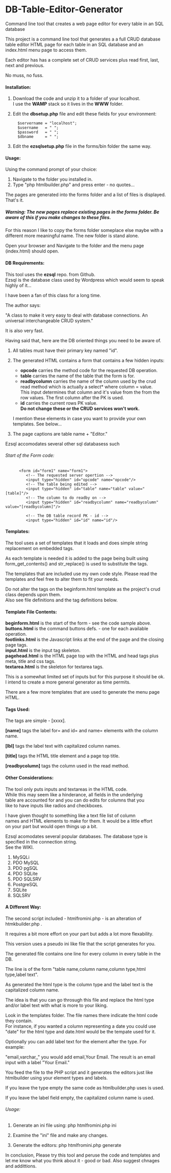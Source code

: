 # DB-Table-Editor-Generator
Command line tool that creates a web page editor for every table in an SQL database

This project is a command line tool that generates a a full CRUD database table editor 
HTML page for each table in an SQL database and an index.html menu page to access them.  

Each editor has has a complete set of CRUD services plus read first, last, next and previous.

No muss, no fuss.

#### Installation:

1. Download the code and unzip it to a folder of your localhost.  
I use the **WAMP** stack so it lives in the **WWW** folder.
2. Edit the **dbsetup.php** file and edit these fields for your environment:  

         $servername = "localhost";  
         $username   = " ";  
         $password   = " ";  
         $dbname     = " "; 
         
3. Edit the **ezsqlsetup.php** file in the forms/bin folder the same way.

#### Usage:

Using the command prompt of your choice:
1. Navigate to the folder you installed in.
2. Type "php htmlbuilder.php" and press enter - no quotes...

The pages are generated into the forms folder and a list of files is displayed.    
That's it.  


##### Warning: The new pages replace existing pages in the forms folder. Be aware of this if you make changes to these files.

For this reason I like to copy the forms folder someplace else maybe with a different more meaningful
name. The new folder is stand alone.

Open your browser and Navigate to the folder and the menu page (index.html) should open.

#### DB Requirements:

This tool uses the **ezsql** repo. from Github.   
Ezsql is the database class used by Wordpress which would seem to speak highly of it...

I have been a fan of this class for a long time.  

The author says:  

"A class to make it very easy to deal with database connections. An universal interchangeable CRUD system."

It is also very fast.  

Having said that, here are the DB oriented things you need to be aware of.  

1. All tables must have their primary key named "id".

2. The generated HTML contains a form that contains a few hidden inputs:  
   - **opcode** carries the method code for the requested DB operation.
   - **table** carries the name of the table that the form is for.
   - **readbycolumn** carries the name of the column used by the crud read method which is actually a select* where column = value.  
   This input determines that column and it's value from the from the row values. The first column after the PK is used.
   - **id** carries the current rows PK value.      
   **Do not change these or the CRUD services won't work.**
   
   I mention these elements in case you want to provide your own templates. See below...
3. The page captions are table name + "Editor."  

Ezsql accomodates several other sql databasess such
   
###### Start of the Form code:   
```
      <form id="form1" name="form1"> 
         <!-- The requested server opertion -->
         <input type="hidden" id="opcode" name="opcode"/>
         <!-- The table being edited -->
         <input type="hidden" id="table" name="table" value="[table]"/>
         <!-- The column to do readby on -->
         <input type="hidden" id="readbycolumn" name="readbycolumn" value="[readbycolumn]"/>

         <!-- The DB table record PK - id -->
         <input type="hidden" id="id" name="id"/>
```         

#### Templates:

The tool uses a set of templates that it loads and does simple string replacement on embedded tags.

As each template is needed it is added to the page being built using form_get_contents() and str_replace() is used to substitute the tags. 

The templates that are included use my own code style. Please read the templates and feel free to alter them to fit your needs.

Do not alter the tags on the beginform.html template as the project's crud class depends upon them.   
Also see file definitions and the tag definitions below. 

#### Template File Contents:

**beginform.html** is the start of the form - see the code sample above.  
**buttons.html** is the command buttons defs. - one for each available operation.  
**footlinks.html** is the Javascript links at the end of the page and the closing page tags.  
**input.html** is the input tag skeleton.  
**pagehead.html** is the HTML page top with the HTML and head tags plus meta, title and css tags.  
**textarea.html** is the skeleton for textarea tags.

This is a somewhat limited set of inputs but for this purpose it should be ok.   
I intend to create a more general generator as time permits.

There are a few more templates that are used to generate the menu page HTML. 

#### Tags Used:  

The tags are simple - [xxxx].

**[name]** tags the label for= and id= and name= elements with the column name.  

**[lbl]**  tags the label text with capitalized column names.

**[title]** tags the HTML title element and a page top title. 

**[readbycolumn]** tags the column used in the read method.

#### Other Considerations:

The tool only puts inputs and textareas in the HTML code.  
While this may seem like a hinderance, all fields in the underlying  
table are accounted for and you can do edits for columns that you  
like to have inputs like 
radios and checkboxes.  

I have given thought to something like a text file list of column  
names and HTML elements to make for them. It would be a little effort  
on your part but would open things up a bit.

Ezsql acomodates several popular databases. The database type is specified in the connection string.  
See the WIKI. 

1. MySQLi
2. PDO MySQL
3. PDO pgSQL
4. PDO SQLite
5. PDO SQLSRV
6. PostgreSQL
7. SQLite
8. SQLSRV

#### A Different Way:

The  second script included - htmlfromini.php - is an alteration of htmkbuilder.php . 

It requires a bit more effort on your part but adds a lot more flexability.

This version uses a pseudo ini like file that the script generates for you.

The generated file contains one line for every column in every table in the DB.

The line is of the form "table name,column name,column type,html type,label text".  

As generated the html type is the column type and the label text is the capitalized column name.

The idea is that you can go throsugh this file and replace the html type and/or label text with
what is more to your liking.

Look in the templates folder. The file names there indicate the html code they contain.  
For instance, if you wanted a column representing a date you could use "date" for the html type and date.html would
be the tempate used for it.



Optionally you can add label text for the element after the type. For example:  

"email,varchar,,"  you would add email,Your Email. The result is an email input with a label "Your Email."

You feed the file to the PHP script and it generates the editors just like htmlbuilder using
your element types and labels.

If you leave the type empty the same code as htmlbuilder.php uses is used.

If you leave the label field empty, the capitalized column name is used.

###### Usage:

1. Generate an ini file using: php htmlfromini.php ini

2. Examine the "ini" file and make any changes.

3. Generate the editors: php htmlfromini.php generate


In conclusion, Please try this tool and peruse the code and templates and let me know what you think about it - good or bad. Also suggest chnages and addittions.
